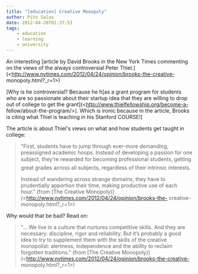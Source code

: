 ```yaml
---
title: "[education] Creative Monopoly"
author: Pito Salas
date: 2012-04-26T01:37:53
tags:
    - education
    - learning
    - university
---
```




An interesting [article by David Brooks in the New York Times commenting on
the views of the always controversial Peter
Thiel.](<http://www.nytimes.com/2012/04/24/opinion/brooks-the-creative-
monopoly.html?_r=1>)

[Why is he controversial? Because he h[as a grant program for students who are
so passionate about their startup idea that they are willing to drop out of
college to get the grant](<http://www.thielfellowship.org/become-a-
fellow/about-the-program/>). Which is ironic because in the article, Brooks is
citing what Thiel is teaching in his Stanford COURSE!]

The article is about Thiel's views on what and how students get taught in
college:

> "First, students have to jump through ever-more demanding, preassigned
> academic hoops. Instead of developing a passion for one subject, they're
> rewarded for becoming professional students, getting great grades across all
> subjects, regardless of their intrinsic interests.
>
> Instead of wandering across strange domains, they have to prudentially
> apportion their time, making productive use of each hour." (from [The
> Creative Monopoly)](<http://www.nytimes.com/2012/04/24/opinion/brooks-the-
> creative-monopoly.html?_r=1>)

Why would that be bad? Read on:

> "… We live in a culture that nurtures competitive skills. And they are
> necessary: discipline, rigor and reliability. But it’s probably a good idea
> to try to supplement them with the skills of the creative monopolist:
> alertness, independence and the ability to reclaim forgotten traditions."
> (from [The Creative
> Monopoly)](<http://www.nytimes.com/2012/04/24/opinion/brooks-the-creative-
> monopoly.html?_r=1>)


